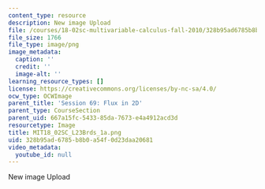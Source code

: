 ```yaml
---
content_type: resource
description: New image Upload
file: /courses/18-02sc-multivariable-calculus-fall-2010/328b95ad6785b8b0a54f0d23daa20681_MIT18_02SC_L23Brds_1a.png
file_size: 1766
file_type: image/png
image_metadata:
  caption: ''
  credit: ''
  image-alt: ''
learning_resource_types: []
license: https://creativecommons.org/licenses/by-nc-sa/4.0/
ocw_type: OCWImage
parent_title: 'Session 69: Flux in 2D'
parent_type: CourseSection
parent_uid: 667a15fc-5433-85da-7673-e4a4912acd3d
resourcetype: Image
title: MIT18_02SC_L23Brds_1a.png
uid: 328b95ad-6785-b8b0-a54f-0d23daa20681
video_metadata:
  youtube_id: null
---
```

New image Upload